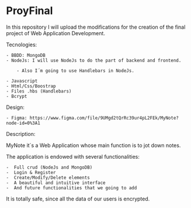 # ProyFinal

In this repository I will upload the modifications for the creation of the final project of Web Application Development.

Tecnologies:

    - BBDD: MongoDB
    - NodeJs: I will use NodeJs to do the part of backend and frontend.

        - Also I´m going to use Handlebars in NodeJs.

    - Javascript
    - Html/Css/Boostrap
    - Files .hbs (Handlebars)
    - Bcrypt

Design:

    - Figma: https://www.figma.com/file/9UMgd2tQrRc39ur4pL2FEk/MyNote?node-id=0%3A1

Description:

MyNote it´s a Web Application whose main function is to jot down notes.

The application is endowed with several functionalities:

    -  Full crud (NodeJs and MongoDB)
    -  Login & Register
    -  Create/Modify/Delete elements
    -  A beautiful and intuitive interface
    -  And future functionalities that we going to add

It is totally safe, since all the data of our users is encrypted.
